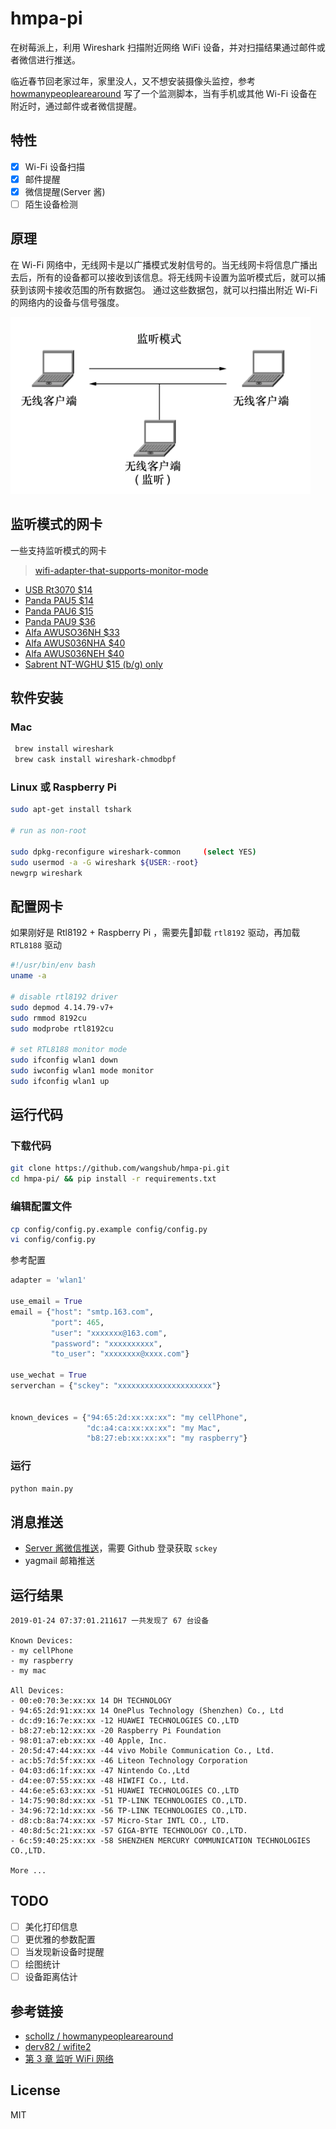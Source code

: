 # hmpa-pi

在树莓派上，利用 Wireshark 扫描附近网络 WiFi 设备，并对扫描结果通过邮件或者微信进行推送。

临近春节回老家过年，家里没人，又不想安装摄像头监控，参考 [howmanypeoplearearound](https://github.com/schollz/howmanypeoplearearound) 写了一个监测脚本，当有手机或其他 Wi-Fi 设备在附近时，通过邮件或者微信提醒。

## 特性

- [x] Wi-Fi 设备扫描
- [x] 邮件提醒
- [x] 微信提醒(Server 酱)
- [ ] 陌生设备检测

## 原理

在 Wi-Fi 网络中，无线网卡是以广播模式发射信号的。当无线网卡将信息广播出去后，所有的设备都可以接收到该信息。将无线网卡设置为监听模式后，就可以捕获到该网卡接收范围的所有数据包。
通过这些数据包，就可以扫描出附近 Wi-Fi 的网络内的设备与信号强度。

![](./pics/monitor_mode.png)

## 监听模式的网卡

一些支持监听模式的网卡

> [wifi-adapter-that-supports-monitor-mode](https://github.com/schollz/howmanypeoplearearound#wifi-adapter-that-supports-monitor-mode)

- [USB Rt3070 $14](https://www.amazon.com/gp/product/B00NAXX40C/ref=as_li_tl?ie=UTF8&tag=scholl-20&camp=1789&creative=9325&linkCode=as2&creativeASIN=B00NAXX40C&linkId=b72d3a481799c15e483ea93c551742f4)
- [Panda PAU5 $14](https://www.amazon.com/gp/product/B00EQT0YK2/ref=as_li_tl?ie=UTF8&tag=scholl-20&camp=1789&creative=9325&linkCode=as2&creativeASIN=B00EQT0YK2&linkId=e5b954672d93f1e9ce9c9981331515c4)
- [Panda PAU6 $15](https://www.amazon.com/gp/product/B00JDVRCI0/ref=as_li_tl?ie=UTF8&tag=scholl-20&camp=1789&creative=9325&linkCode=as2&creativeASIN=B00JDVRCI0&linkId=e73e93e020941cada0e64b92186a2546)
- [Panda PAU9 $36](https://www.amazon.com/gp/product/B01LY35HGO/ref=as_li_tl?ie=UTF8&tag=scholl-20&camp=1789&creative=9325&linkCode=as2&creativeASIN=B01LY35HGO&linkId=e63f3beda9855abd59009d6173234918)
- [Alfa AWUSO36NH $33](https://www.amazon.com/gp/product/B0035APGP6/ref=as_li_tl?ie=UTF8&tag=scholl-20&camp=1789&creative=9325&linkCode=as2&creativeASIN=B0035APGP6&linkId=b4e25ba82357ca6f1a33cb23941befb3)
- [Alfa AWUS036NHA $40](https://www.amazon.com/gp/product/B004Y6MIXS/ref=as_li_tl?ie=UTF8&tag=scholl-20&camp=1789&creative=9325&linkCode=as2&creativeASIN=B004Y6MIXS&linkId=0277ca161967134a7f75dd7b3443bded)
- [Alfa AWUS036NEH $40](https://www.amazon.com/gp/product/B0035OCVO6/ref=as_li_tl?ie=UTF8&tag=scholl-20&camp=1789&creative=9325&linkCode=as2&creativeASIN=B0035OCVO6&linkId=bd45697540120291a2f6e169dcf81b96)
- [Sabrent NT-WGHU $15 (b/g) only](https://www.amazon.com/gp/product/B003EVO9U4/ref=as_li_tl?ie=UTF8&tag=scholl-20&camp=1789&creative=9325&linkCode=as2&creativeASIN=B003EVO9U4&linkId=06d4784d38b6bcef5957f3f6e74af8c8)

## 软件安装

### Mac

```bash
 brew install wireshark
 brew cask install wireshark-chmodbpf
```

### Linux 或 Raspberry Pi

```bash
sudo apt-get install tshark

# run as non-root

sudo dpkg-reconfigure wireshark-common     (select YES)
sudo usermod -a -G wireshark ${USER:-root}
newgrp wireshark
```

## 配置网卡

如果刚好是 Rtl8192 + Raspberry Pi ，需要先卸载 `rtl8192` 驱动，再加载 `RTL8188` 驱动

```bash
#!/usr/bin/env bash
uname -a

# disable rtl8192 driver
sudo depmod 4.14.79-v7+
sudo rmmod 8192cu
sudo modprobe rtl8192cu

# set RTL8188 monitor mode
sudo ifconfig wlan1 down
sudo iwconfig wlan1 mode monitor
sudo ifconfig wlan1 up
```

## 运行代码

### 下载代码
```bash
git clone https://github.com/wangshub/hmpa-pi.git 
cd hmpa-pi/ && pip install -r requirements.txt

```

### 编辑配置文件

```bash
cp config/config.py.example config/config.py
vi config/config.py
```

参考配置

```python
adapter = 'wlan1'

use_email = True
email = {"host": "smtp.163.com",
         "port": 465,
         "user": "xxxxxxx@163.com",
         "password": "xxxxxxxxxx",
         "to_user": "xxxxxxxx@xxxx.com"}

use_wechat = True
serverchan = {"sckey": "xxxxxxxxxxxxxxxxxxxxx"}


known_devices = {"94:65:2d:xx:xx:xx": "my cellPhone",
                 "dc:a4:ca:xx:xx:xx": "my Mac",
                 "b8:27:eb:xx:xx:xx": "my raspberry"}
```

### 运行

```bash
python main.py
```

## 消息推送

- [Server 酱微信推送](http://sc.ftqq.com/3.version)，需要 Github 登录获取 `sckey`
- yagmail 邮箱推送

## 运行结果

```text
2019-01-24 07:37:01.211617 一共发现了 67 台设备

Known Devices:
- my cellPhone
- my raspberry
- my mac

All Devices:
- 00:e0:70:3e:xx:xx 14 DH TECHNOLOGY
- 94:65:2d:91:xx:xx 14 OnePlus Technology (Shenzhen) Co., Ltd
- dc:d9:16:7e:xx:xx -12 HUAWEI TECHNOLOGIES CO.,LTD
- b8:27:eb:12:xx:xx -20 Raspberry Pi Foundation
- 98:01:a7:eb:xx:xx -40 Apple, Inc.
- 20:5d:47:44:xx:xx -44 vivo Mobile Communication Co., Ltd.
- ac:b5:7d:5f:xx:xx -46 Liteon Technology Corporation
- 04:03:d6:1f:xx:xx -47 Nintendo Co.,Ltd
- d4:ee:07:55:xx:xx -48 HIWIFI Co., Ltd.
- 44:6e:e5:63:xx:xx -51 HUAWEI TECHNOLOGIES CO.,LTD
- 14:75:90:8d:xx:xx -51 TP-LINK TECHNOLOGIES CO.,LTD.
- 34:96:72:1d:xx:xx -56 TP-LINK TECHNOLOGIES CO.,LTD.
- d8:cb:8a:74:xx:xx -57 Micro-Star INTL CO., LTD.
- 40:8d:5c:21:xx:xx -57 GIGA-BYTE TECHNOLOGY CO.,LTD.
- 6c:59:40:25:xx:xx -58 SHENZHEN MERCURY COMMUNICATION TECHNOLOGIES CO.,LTD.

More ...
```

## TODO

- [ ] 美化打印信息
- [ ] 更优雅的参数配置
- [ ] 当发现新设备时提醒
- [ ] 绘图统计
- [ ] 设备距离估计

## 参考链接

- [schollz / howmanypeoplearearound](https://github.com/schollz/howmanypeoplearearound)
- [derv82 / wifite2](https://github.com/derv82/wifite2)
- [第 3 章 监听 WiFi 网络](http://www.tup.tsinghua.edu.cn/upload/books/yz/067209-01.pdf)

## License

MIT
